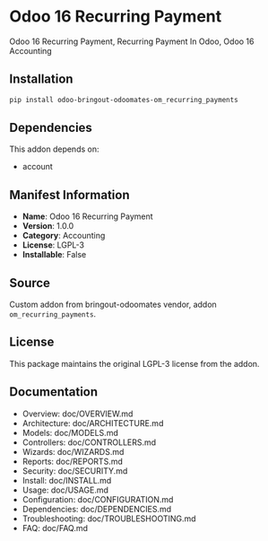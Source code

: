 # Odoo 16 Recurring Payment

Odoo 16 Recurring Payment, Recurring Payment In Odoo, Odoo 16 Accounting

## Installation

```bash
pip install odoo-bringout-odoomates-om_recurring_payments
```

## Dependencies

This addon depends on:
- account

## Manifest Information

- **Name**: Odoo 16 Recurring Payment
- **Version**: 1.0.0
- **Category**: Accounting
- **License**: LGPL-3
- **Installable**: False

## Source

Custom addon from bringout-odoomates vendor, addon `om_recurring_payments`.

## License

This package maintains the original LGPL-3 license from the addon.

## Documentation

- Overview: doc/OVERVIEW.md
- Architecture: doc/ARCHITECTURE.md
- Models: doc/MODELS.md
- Controllers: doc/CONTROLLERS.md
- Wizards: doc/WIZARDS.md
- Reports: doc/REPORTS.md
- Security: doc/SECURITY.md
- Install: doc/INSTALL.md
- Usage: doc/USAGE.md
- Configuration: doc/CONFIGURATION.md
- Dependencies: doc/DEPENDENCIES.md
- Troubleshooting: doc/TROUBLESHOOTING.md
- FAQ: doc/FAQ.md
